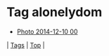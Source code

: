 <!--
title: Tag alonelydom
date: 2020-06-28T15:26:58.371Z
tags:
-->
# Tag alonelydom

 * [Photo 2014-12-10 00](104797513394.md)

| [Tags](tags.md) | [Top](index.md) |
